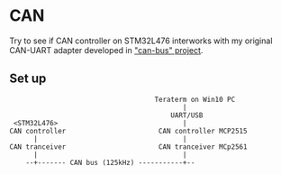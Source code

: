 # CAN

Try to see if CAN controller on STM32L476 interworks with my original CAN-UART adapter developed in ["can-bus" project](https://github.com/araobp/can-bus).

## Set up

```
                                    Teraterm on Win10 PC
                                           |
                                        UART/USB
 <STM32L476>                               |
CAN controller                       CAN controller MCP2515
      |                                    |
CAN tranceiver                       CAN tranceiver MCp2561
      |                                    |
    --+------- CAN bus (125kHz) -----------+--
```
